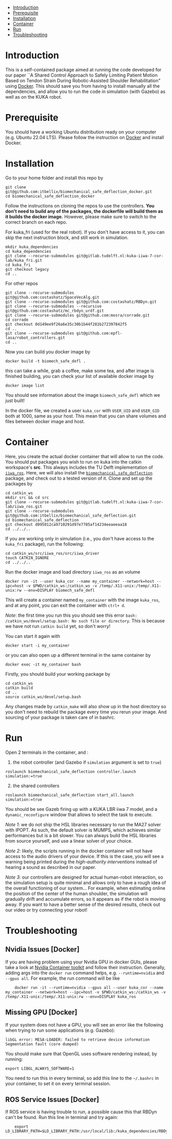 - [Introduction](#introduction)
- [Prerequisite](#prerequisite)
- [Installation](#installation)
- [Container](#Container)
- [Run](#run)
- [Troubleshooting](#troubleshooting)
# Introduction
This is a self-contained package aimed at running the code developed for our paper ``A Shared Control Approach to Safely Limiting Patient Motion Based on Tendon Strain During Robotic-Assisted Shoulder Rehabilitation" using [Docker](https://www.docker.com/). This should save you from having to install manually all the dependencies, and allow you to run the code in simulation (with Gazebo) as well as on the KUKA robot. 

# Prerequisite
You should have a working Ubuntu distribution ready on your computer (e.g. Ubuntu 22.04 LTS). Please follow the instruction on [Docker](https://www.docker.com/) and install Docker. 

# Installation
Go to your home folder and install this repo by 
```console
git clone git@github.com:itbellix/biomechanical_safe_deflection_docker.git
cd biomechanical_safe_deflection_docker
```
Follow the instructions on cloning the repos to use the controllers. **You don't need to build any of the packages, the dockerfile will build them as it builds the docker image.** However, please make sure to switch to the correct branch on each repo. 

For kuka_fri (used for the real robot). If you don't have access to it, you can skip the next instruction block, and still work in simulation.
```console
mkdir kuka_dependencies
cd kuka_dependencies
git clone --recurse-submodules git@gitlab.tudelft.nl:kuka-iiwa-7-cor-lab/kuka_fri.git
cd kuka_fri
git checkout legacy
cd ..
```

For other repos
```console
git clone --recurse-submodules git@github.com:costashatz/SpaceVecAlg.git
git clone --recurse-submodules git@github.com:costashatz/RBDyn.git
git clone --recurse-submodules --recursive git@github.com:costashatz/mc_rbdyn_urdf.git
git clone --recurse-submodules git@github.com:mosra/corrade.git
cd corrade
git checkout 0d149ee9f26a6e35c30b1b44f281b272397842f5
cd ..
git clone --recurse-submodules git@github.com:epfl-lasa/robot_controllers.git
cd ..
```
Now you can build you docker image by
```console
docker build -t biomech_safe_defl .
```
this can take a while, grab a coffee, make some tea, and after image is finished building, you can check your list of available docker image by
``` console
docker image list
```
You should see information about the image `biomech_safe_defl` which we just built!

In the docker file, we created a user `kuka_cor` with `USER_UID` and `USER_GID` both at 1000, same as your host. This mean that you can share volumes and files between docker image and host.

# Container
Here, you create the actual docker container that will allow to run the code.
You should put packages you wish to run on kuka into the catkin workspace's **src**. This always includes the TU Delft implementation of [`iiwa_ros`](https://gitlab.tudelft.nl/kuka-iiwa-7-cor-lab/iiwa_ros). Here, we will also install the [`biomechanical_safe_deflection`](https://github.com/itbellix/biomechanical_safe_deflection) package, and check out to a tested version of it. Clone and set up the packages by
```console
cd catkin_ws
mkdir src && cd src 
git clone --recurse-submodules git@gitlab.tudelft.nl:kuka-iiwa-7-cor-lab/iiwa_ros.git
git clone --recurse-submodules git@github.com:itbellix/biomechanical_safe_deflection.git
cd biomechanical_safe_deflection
git checkout d095012ca9710291d97e7785af14234eeaeeaa18
cd ../../..
```
If you are working only in simulation (i.e., you don't have access to the `kuka_fri` package), run the following:
```console
cd catkin_ws/src/iiwa_ros/src/iiwa_driver
touch CATKIN_IGNORE
cd ../../..
```

Run the docker image and load directory `iiwa_ros` as an volume
```console
docker run -it --user kuka_cor --name my_container --network=host --ipc=host -v $PWD/catkin_ws:/catkin_ws -v /temp/.X11-unix:/temp/.X11-unix:rw --env=DISPLAY biomech_safe_defl
```

This will create a container named `my_container` with the image `kuka_ros`, and at any point, you can exit the container with `ctrl+ d`.

*Note*: the first time you run this you should see this error `bash: /catkin_ws/devel/setup.bash: No such file or directory`. This is because we have not run `catkin build` yet, so don't worry!

You can start it again with 
```console
docker start -i my_container
```
or you can also open up a different terminal in the same container by 
```console
docker exec -it my_container bash
```
Firstly, you should build your working package by 
```console
cd catkin_ws
catkin build
cd ..
source catkin_ws/devel/setup.bash
```
Any changes made by `catkin_make` will also show up in the host directory so you don't need to rebuild the package every time you rerun your image. And sourcing of your package is taken care of in bashrc. 

# Run
Open 2 terminals in the container, and :
1. the robot controller (and Gazebo if `simulation` argument is set to `true`)
```console
roslaunch biomechanical_safe_deflection controller.launch simulation:=true
```

2. the shared controllers
```console
roslaunch biomechanical_safe_deflection start_all.launch simulation:=true
```

You should be see Gazeb firing up with a KUKA LBR iiwa 7 model, and a `dynamic_reconfigure` window that allows to select the task to execute.

*Note 1*: we do not ship the HSL libraries necessary to run the MA27 solver with IPOPT. As such, the default solver is MUMPS, which achieves similar performances but is a bit slower. You can always build the HSL libraries from source yourself, and use a linear solver of your choice.

*Note 2*: likely, the scripts running in the docker container will not have access to the audio drivers of your device. If this is the case, you will see a warning being printed during the *high-authority interventions* instead of hearing a sound as described in our paper.

*Note 3*: our controllers are designed for actual human-robot interaction, so the simulation setup is quite minimal and allows only to have a rough idea of the overall functioning of our system... For example, when estimating online the position of the center of the human shoulder, the simulation will gradually drift and accumulate errors, so it appears as if the robot is moving away. If you want to have a better sense of the desired results, check out our video or try connecting your robot!


# Troubleshooting

## Nvidia Issues [Docker]
If you are having problem using your Nvidia GPU in docker GUIs, please take a look at [Nvidia Container toolkit](https://docs.nvidia.com/datacenter/cloud-native/container-toolkit/latest/sample-workload.html) and follow their instruction. Generally, adding args into the `docker run` command helps, e.g. `--runtime=nvidia` and `--gpus all`. 
For example, the run command will be like
```console
    docker run -it --runtime=nvidia --gpus all --user kuka_cor --name my_container --network=host --ipc=host -v $PWD/catkin_ws:/catkin_ws -v /temp/.X11-unix:/temp/.X11-unix:rw --env=DISPLAY kuka_ros
```

## Missing GPU [Docker]
If your system does not have a GPU, you will see an error like the following when trying to run some applications (e.g. Gazebo):
```console
libGL error: MESA-LOADER: failed to retrieve device information
Segmentation fault (core dumped)
```

You should make sure that OpenGL uses software rendering instead, by running:
```console
export LIBGL_ALWAYS_SOFTWARE=1
```
You need to run this in every terminal, so add this line to the `~/.bashrc` in your container, to set it on every terminal session.

## ROS Service Issues [Docker]
If ROS service is having trouble to run, a possible cause this that RBDyn can't be found. Run this line in terminal and try again:
```console
    export LD_LIBRARY_PATH=$LD_LIBRARY_PATH:/usr/local/lib:/kuka_dependencies/RBDyn/build/src
```
